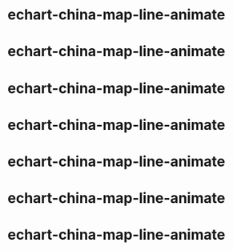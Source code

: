 # echart-china-map-line-animate
# echart-china-map-line-animate
# echart-china-map-line-animate
# echart-china-map-line-animate
# echart-china-map-line-animate
# echart-china-map-line-animate
# echart-china-map-line-animate
